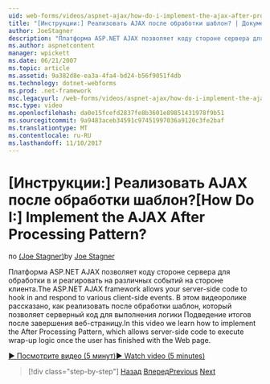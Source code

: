 ```yaml
---
uid: web-forms/videos/aspnet-ajax/how-do-i-implement-the-ajax-after-processing-pattern
title: "[Инструкции:] Реализовать AJAX после обработки шаблон? | Документы Майкрософт"
author: JoeStagner
description: "Платформа ASP.NET AJAX позволяет коду стороне сервера для обработки в и реагировать на различных событий на стороне клиента. В этом видеоролике рассказано, как реализовать Aft..."
ms.author: aspnetcontent
manager: wpickett
ms.date: 06/21/2007
ms.topic: article
ms.assetid: 9a382d8e-ea3a-4fa4-bd24-b56f9051f4db
ms.technology: dotnet-webforms
ms.prod: .net-framework
msc.legacyurl: /web-forms/videos/aspnet-ajax/how-do-i-implement-the-ajax-after-processing-pattern
msc.type: video
ms.openlocfilehash: da0e15fcefd2837fe8b3601e89851431978f9b51
ms.sourcegitcommit: 9a9483aceb34591c97451997036a9120c3fe2baf
ms.translationtype: MT
ms.contentlocale: ru-RU
ms.lasthandoff: 11/10/2017
---
```

<a name="how-do-i-implement-the-ajax-after-processing-pattern"></a><span data-ttu-id="ff437-105">[Инструкции:] Реализовать AJAX после обработки шаблон?</span><span class="sxs-lookup"><span data-stu-id="ff437-105">[How Do I:] Implement the AJAX After Processing Pattern?</span></span>
====================
<span data-ttu-id="ff437-106">по [(Joe Stagner)](https://github.com/JoeStagner)</span><span class="sxs-lookup"><span data-stu-id="ff437-106">by [Joe Stagner](https://github.com/JoeStagner)</span></span>

<span data-ttu-id="ff437-107">Платформа ASP.NET AJAX позволяет коду стороне сервера для обработки в и реагировать на различных событий на стороне клиента.</span><span class="sxs-lookup"><span data-stu-id="ff437-107">The ASP.NET AJAX framework allows your server-side code to hook in and respond to various client-side events.</span></span> <span data-ttu-id="ff437-108">В этом видеоролике рассказано, как реализовать после обработки шаблон, который позволяет серверный код для выполнения логики Подведение итогов после завершения веб-страницу.</span><span class="sxs-lookup"><span data-stu-id="ff437-108">In this video we learn how to implement the After Processing Pattern, which allows server-side code to execute wrap-up logic once the user has finished with the Web page.</span></span>

[<span data-ttu-id="ff437-109">&#9654; Посмотрите видео (5 минут)</span><span class="sxs-lookup"><span data-stu-id="ff437-109">&#9654; Watch video (5 minutes)</span></span>](https://channel9.msdn.com/Blogs/ASP-NET-Site-Videos/how-do-i-implement-the-ajax-after-processing-pattern)

>[!div class="step-by-step"]
<span data-ttu-id="ff437-110">[Назад](how-do-i-use-the-aspnet-ajax-history-control.md)
[Вперед](how-do-i-update-multiple-regions-of-a-page-with-aspnet-ajax.md)</span><span class="sxs-lookup"><span data-stu-id="ff437-110">[Previous](how-do-i-use-the-aspnet-ajax-history-control.md)
[Next](how-do-i-update-multiple-regions-of-a-page-with-aspnet-ajax.md)</span></span>
